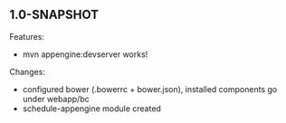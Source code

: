 ## 1.0-SNAPSHOT

Features:

  - mvn appengine:devserver works!

Changes:

  - configured bower (.bowerrc + bower.json), installed components go under webapp/bc
  - schedule-appengine module created